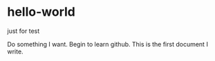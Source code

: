 # hello-world
just for test

Do something I want.
Begin to learn github.
This is the first document I write.
